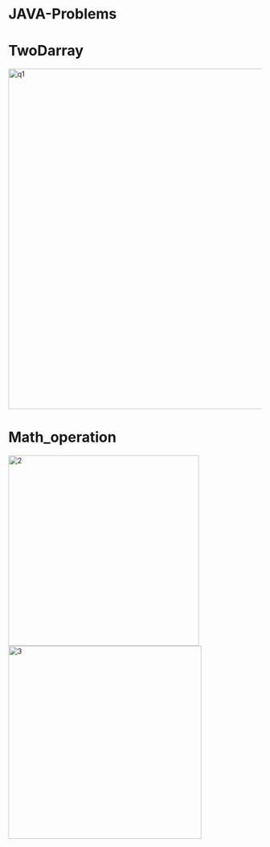 # JAVA-Problems


# TwoDarray

<img width="677" alt="q1" src="https://user-images.githubusercontent.com/113442299/204101855-03a83ad0-0885-4cc5-abc2-365552f1aa29.png">


# Math_operation 

<img width="379" alt="2" src="https://user-images.githubusercontent.com/113442299/204102080-4d99776d-3053-474c-93a4-4ba7120030db.png">
<img width="384" alt="3" src="https://user-images.githubusercontent.com/113442299/204102091-38e480ea-1e16-4e54-86c8-079a3f33689d.png">
